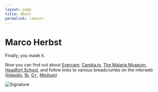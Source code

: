 ```yaml
---
layout: page
title: About
permalink: /about/
---
```


# Marco Herbst

Finally, you made it.

Now you can find out about [Evercam](https://evercam.io/construction-timelapse), [Camba.tv](https://camba.tv/), [The Malaria Museum](http://malariamuseum.com/), [Headfort School](http://www.headfort.com/), and follow links to various breadcrumbs on the interweb ([linkedin](https://ie.linkedin.com/in/marcoherbst), [fb](https://www.facebook.com/marco.herbst), [G+](https://plus.google.com/+MarcoHerbsto), [Medium](https://medium.com/@marcoherbst))

![Signature](http://www.marcoherbst.com/assets/MarcoSig1-e1408632013970.jpg)
